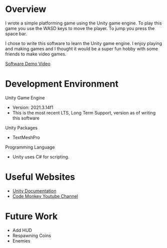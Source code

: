 # Overview
I wrote a simple platforming game using the Unity game engine. 
To play this game you use the WASD keys to move the player. To jump you press the space bar.

I chose to write this software to learn the Unity game engine. I enjoy playing and making games and I thought it would be a super fun hobby with some friends to make video games.

[Software Demo Video](http://youtube.link.goes.here)

# Development Environment
Unity Game Engine 
- Version: 2021.3.14f1
- This is the most recent LTS, Long Term Support, version as of writing this software

Unity Packages
- TextMeshPro

Programming Language
- Unity uses C# for scripting. 

# Useful Websites
* [Unity Documentation](https://docs.unity3d.com/Manual/index.html)
* [Code Monkey Youtube Channel](https://www.youtube.com/@CodeMonkeyUnity)

# Future Work

* Add HUD
* Respawning Coins
* Enemies